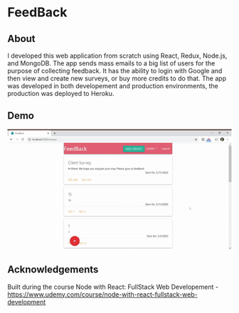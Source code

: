 # FeedBack

## About
I developed this web application from scratch using React, Redux, Node.js, and MongoDB. The app sends mass emails to a big list of users for the purpose of collecting feedback. 
It has the ability to login with Google and then view and create new surveys, or buy more credits to do that.
The app was developed in both developement and production environments, the production was deployed to Heroku.

## Demo 
![demo](/gif/FeedBack-Google-Chrome-2020-05-1.gif)

## Acknowledgements
Built during the course Node with React: FullStack Web Developement - https://www.udemy.com/course/node-with-react-fullstack-web-development

